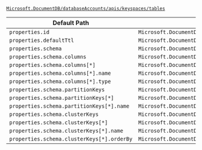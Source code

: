 [`Microsoft.DocumentDB/databaseAccounts/apis/keyspaces/tables`](https://docs.microsoft.com/en-us/azure/templates/microsoft.documentdb/databaseaccounts/apis/keyspaces/tables)

| Default Path | Alias |
|---|---|
| `properties.id` | `Microsoft.DocumentDB/databaseAccounts/apis/keyspaces/tables/id` |
| `properties.defaultTtl` | `Microsoft.DocumentDB/databaseAccounts/apis/keyspaces/tables/defaultTtl` |
| `properties.schema` | `Microsoft.DocumentDB/databaseAccounts/apis/keyspaces/tables/schema` |
| `properties.schema.columns` | `Microsoft.DocumentDB/databaseAccounts/apis/keyspaces/tables/schema.columns` |
| `properties.schema.columns[*]` | `Microsoft.DocumentDB/databaseAccounts/apis/keyspaces/tables/schema.columns[*]` |
| `properties.schema.columns[*].name` | `Microsoft.DocumentDB/databaseAccounts/apis/keyspaces/tables/schema.columns[*].name` |
| `properties.schema.columns[*].type` | `Microsoft.DocumentDB/databaseAccounts/apis/keyspaces/tables/schema.columns[*].type` |
| `properties.schema.partitionKeys` | `Microsoft.DocumentDB/databaseAccounts/apis/keyspaces/tables/schema.partitionKeys` |
| `properties.schema.partitionKeys[*]` | `Microsoft.DocumentDB/databaseAccounts/apis/keyspaces/tables/schema.partitionKeys[*]` |
| `properties.schema.partitionKeys[*].name` | `Microsoft.DocumentDB/databaseAccounts/apis/keyspaces/tables/schema.partitionKeys[*].name` |
| `properties.schema.clusterKeys` | `Microsoft.DocumentDB/databaseAccounts/apis/keyspaces/tables/schema.clusterKeys` |
| `properties.schema.clusterKeys[*]` | `Microsoft.DocumentDB/databaseAccounts/apis/keyspaces/tables/schema.clusterKeys[*]` |
| `properties.schema.clusterKeys[*].name` | `Microsoft.DocumentDB/databaseAccounts/apis/keyspaces/tables/schema.clusterKeys[*].name` |
| `properties.schema.clusterKeys[*].orderBy` | `Microsoft.DocumentDB/databaseAccounts/apis/keyspaces/tables/schema.clusterKeys[*].orderBy` |

